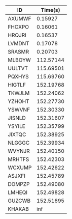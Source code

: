|ID|Time(s)|
|-|-|
|AXUMWF|0.15927|
|FHCXPO|0.16061|
|HRQJRI|0.16537|
|LVMDNT|0.17078|
|SRASMR|0.20703|
|MLBOYW|112.57144|
|UULTVT|115.69501|
|PQXHYS|115.69760|
|HIGTLF|152.19768|
|TKWJLM|152.24062|
|YZHOHT|152.27730|
|YSWVNF|152.30330|
|JISNLD|152.31607|
|YSYILE|152.35799|
|JIXTQC|152.38925|
|NLGGGC|152.39934|
|WVYNJR|152.40150|
|MRHTFS|152.42303|
|WCXUMP|152.42622|
|ASJXFI|152.45789|
|DOMPZP|152.49080|
|LMHEQI|152.49828|
|GUZCWB|152.51695|
|KHAKAB|inf|
